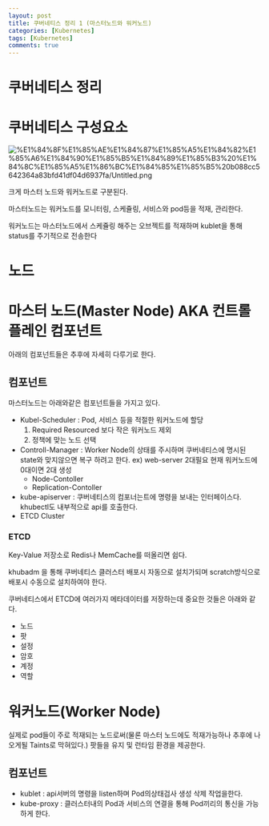```yaml
---
layout: post
title: 쿠버네티스 정리 1 (마스터노드와 워커노드)
categories: [Kubernetes]
tags: [Kubernetes]
comments: true
---
```


# 쿠버네티스 정리

# 쿠버네티스 구성요소

![[%E1%84%8F%E1%85%AE%E1%84%87%E1%85%A5%E1%84%82%E1%85%A6%E1%84%90%E1%85%B5%E1%84%89%E1%85%B3%20%E1%84%8C%E1%85%A5%E1%86%BC%E1%84%85%E1%85%B5%20b088cc5642364a83bfd41df04d6937fa/Untitled.png](%E1%84%8F%E1%85%AE%E1%84%87%E1%85%A5%E1%84%82%E1%85%A6%E1%84%90%E1%85%B5%E1%84%89%E1%85%B3%20%E1%84%8C%E1%85%A5%E1%86%BC%E1%84%85%E1%85%B5%20b088cc5642364a83bfd41df04d6937fa/Untitled.png)](https://s3.us-west-2.amazonaws.com/secure.notion-static.com/4cc4d2a2-1d81-44d9-8384-c96c1d2d2d0f/Untitled.png?X-Amz-Algorithm=AWS4-HMAC-SHA256&X-Amz-Credential=AKIAT73L2G45O3KS52Y5%2F20201012%2Fus-west-2%2Fs3%2Faws4_request&X-Amz-Date=20201012T122445Z&X-Amz-Expires=86400&X-Amz-Signature=86cbe3936b66cc2632f29f6fbc7801cce656e58fe913ed766b0653776ef3a4b8&X-Amz-SignedHeaders=host&response-content-disposition=filename%20%3D%22Untitled.png%22)

크게 마스터 노드와 워커노드로 구분된다.

마스터노드는 워커노드를 모니터링, 스케쥴링, 서비스와 pod등을 적재, 관리한다.

워커노드는 마스터노드에서 스케쥴링 해주는 오브젝트를 적재하며 kublet을 통해 status를 주기적으로 전송한다

# 노드

# 마스터 노드(Master Node) AKA 컨트롤 플레인 컴포넌트

아래의 컴포넌트들은 추후에 자세히 다루기로 한다.

## 컴포넌트

마스터노드는 아래와같은 컴포넌트들을 가지고 있다.

- Kubel-Scheduler : Pod, 서비스 등을 적절한 워커노드에 할당
  1. Required Resourced 보다 작은 워커노드 제외
  2. 정책에 맞는 노드 선택
- Controll-Manager : Worker Node의 상태를 주시하며 쿠버네티스에 명시된 state와 맞지않으면 복구 하려고 한다. ex) web-server 2대필요 현재 워커노드에 0대이면 2대 생성
  - Node-Contoller
  - Replication-Contoller
- kube-apiserver : 쿠버네티스의 컴포너는트에 명령을 보내는 인터페이스다. khubectl도 내부적으로 api를 호출한다.
- ETCD Cluster

### ETCD

Key-Value 저장소로 Redis나 MemCache를 떠올리면 쉽다.

khubadm 을 통해 쿠버네티스 클러스터 배포시 자동으로 설치가되며 scratch방식으로 배포시 수동으로 설치하여야 한다.

쿠버네티스에서 ETCD에 여러가지 메타데이터를 저장하는데 중요한 것들은 아래와 같다.

- 노드
- 팟
- 설정
- 암호
- 계정
- 역할

# 워커노드(Worker Node)

실제로 pod들이 주로 적재되는 노드로써(물론 마스터 노드에도 적재가능하나 추후에 나오게될 Taints로 막혀있다.) 팟들을 유지 및 런타임 환경을 제공한다.

## 컴포넌트

- kublet : api서버의 명령을 listen하며 Pod의상태검사 생성 삭제 작업을한다.
- kube-proxy : 클러스터내의 Pod과 서비스의 연결을 통해 Pod끼리의 통신을 가능하게 한다.
